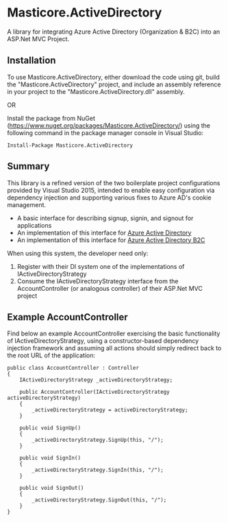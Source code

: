 # Masticore.ActiveDirectory
A library for integrating Azure Active Directory (Organization &amp; B2C) into an ASP.Net MVC Project.

Installation
-------------------------------------
To use Masticore.ActiveDirectory, either download the code using git, build the "Masticore.ActiveDirectory" project, and include an assembly reference in your project to the "Masticore.ActiveDirectory.dll" assembly.

OR

Install the package from NuGet (https://www.nuget.org/packages/Masticore.ActiveDirectory/) using the following command in the package manager console in Visual Studio:

```
Install-Package Masticore.ActiveDirectory
```

Summary
-------------------------------------

This library is a refined version of the two boilerplate project configurations provided by Visual Studio 2015, intended to enable easy configuration via dependency injection and supporting various fixes to Azure AD's cookie management.
- A basic interface for describing signup, signin, and signout for applications
- An implementation of this interface for [Azure Active Directory](https://docs.microsoft.com/en-us/azure/active-directory/)
- An implementation of this interface for [Azure Active Directory B2C](https://docs.microsoft.com/en-us/azure/active-directory/)

When using this system, the developer need only:

1. Register with their DI system one of the implementations of IActiveDirectoryStrategy
2. Consume the IActiveDirectoryStrategy interface from the AccountController (or analogous controller) of their ASP.Net MVC project

Example AccountController
-------------------------------------
Find below an example AccountController exercising the basic functionality of IActiveDirectoryStrategy, using a constructor-based dependency injection framework and assuming all actions should simply redirect back to the root URL of the application:

```
public class AccountController : Controller
{
    IActiveDirectoryStrategy _activeDirectoryStrategy;

    public AccountController(IActiveDirectoryStrategy activeDirectoryStrategy)
    {
        _activeDirectoryStrategy = activeDirectoryStrategy;
    }

    public void SignUp()
    {
        _activeDirectoryStrategy.SignUp(this, "/");
    }

    public void SignIn()
    {
        _activeDirectoryStrategy.SignIn(this, "/");
    }

    public void SignOut()
    {
        _activeDirectoryStrategy.SignOut(this, "/");
    }
}
```
